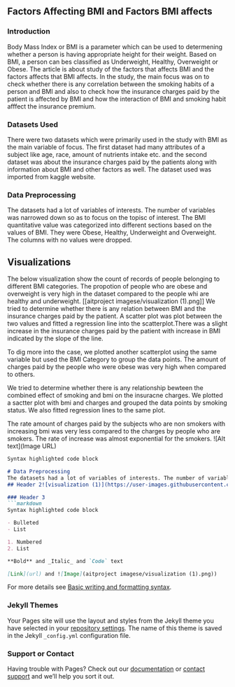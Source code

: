 ## Factors Affecting BMI and Factors BMI affects



### Introduction

Body Mass Index or BMI is a parameter which can be used to determening whether a person is having appropriate height for their weight. Based on BMI, a person can bes classified as Underweight, Healthy, Overweight or Obese. The article is about study of  the factors that affects  BMI and the factors affects that BMI affects. In the study, the main focus was on to check whether there is any correlation between the smoking habits of a person and BMI and also to check how the insurance charges paid by the patient is affected by BMI and how the interaction of BMI and smoking habit afffect the insurance premium.

### Datasets Used
There were two datasets which were primarily used in the study with  BMI as the main variable of focus. The first dataset had many attributes of a subject like age, race, amount of nutrients intake etc. and the second dataset was about the insurance charges paid by the patients along with information about BMI and other factors as well. The dataset used was imported from kaggle website.


### Data Preprocessing
The datasets had a lot of variables of interests. The number of variables was narrowed down so as to focus on the topisc of interest. The BMI quantitative value was categorized into different sections based on the values of BMI. They were Obese, Healthy, Underweight and Overweight. The columns with no values were dropped.


## Visualizations
The below visualization show the count of records of people belonging to different BMI categories. The propotion of people who are obese and overweight is very high in the dataset compared to the people whi are healthy and underweight.
[[aitproject imagese/visualization (1).png]]
We tried to determine whether there is any relation between BMI and the insurance charges paid by the patient. A scatter plot was plot between the two values and fitted a regression line into the scatterplot.There was a slight increase in the insurance charges paid by the patient with increase in BMI indicated by the slope of the line.

 To dig more into the case, we plotted another scatterplot using the same variable but used the BMI Category to group the data points. The amount of charges paid by the people who were obese was very high when compared to others.
 
 We tried to determine whether there is any relationship bewteen the combined effect of smoking and bmi on the insuracne charges. We plotted a sactter plot with bmi and charges and grouped the data points by smoking status. We also fitted regression lines to the same plot.
 
 The  rate amount of charges paid by the subjects who are non smokers with increasing bmi was very less compared to the charges by people who are smokers. The rate of increase was almost exponential for the smokers.
 ![Alt text](Image URL)






```markdown
Syntax highlighted code block

# Data Preprocessing
The datasets had a lot of variables of interests. The number of variables was narrowed down so as to focus on the topics of interest. The BMI quantitative values was categorized into different sections based on the values of BMI. They were Obese, Healthy, Underweight and Overweight. The columns with no values were dropped.
## Header 2![visualization (1)](https://user-images.githubusercontent.com/81614666/145682609-5348be3a-b8a5-4070-87b8-eb69bc3f8fc8.png)

### Header 3
```markdown
Syntax highlighted code block

- Bulleted
- List

1. Numbered
2. List

**Bold** and _Italic_ and `Code` text

[Link](url) and ![Image](aitproject imagese/visualization (1).png))
```

For more details see [Basic writing and formatting syntax](https://docs.github.com/en/github/writing-on-github/getting-started-with-writing-and-formatting-on-github/basic-writing-and-formatting-syntax).

### Jekyll Themes

Your Pages site will use the layout and styles from the Jekyll theme you have selected in your [repository settings](https://github.com/rohaneden10/aitfinalproject/settings/pages). The name of this theme is saved in the Jekyll `_config.yml` configuration file.

### Support or Contact

Having trouble with Pages? Check out our [documentation](https://docs.github.com/categories/github-pages-basics/) or [contact support](https://support.github.com/contact) and we’ll help you sort it out.
